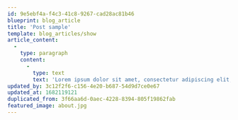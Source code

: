 ```yaml
---
id: 9e5ebf4a-f4c3-41c8-9267-cad28ac81b46
blueprint: blog_article
title: 'Post sample'
template: blog_articles/show
article_content:
  -
    type: paragraph
    content:
      -
        type: text
        text: 'Lorem ipsum dolor sit amet, consectetur adipiscing elit, sed do eiusmod tempor incididunt ut labore et dolore magna aliqua. Ut enim ad minim veniam, quis nostrud exercitation ullamco laboris nisi ut aliquip ex ea commodo consequat. Duis aute irure dolor in reprehenderit in voluptate velit esse cillum dolore eu fugiat nulla pariatur. Excepteur sint occaecat cupidatat non proident, sunt in culpa qui officia deserunt mollit anim id est laborum.'
updated_by: 3c12f2f6-c156-4e20-b687-54d9d7ce0e67
updated_at: 1682119121
duplicated_from: 3f66aa6d-0aec-4228-8394-805f19862fab
featured_image: about.jpg
---
```

